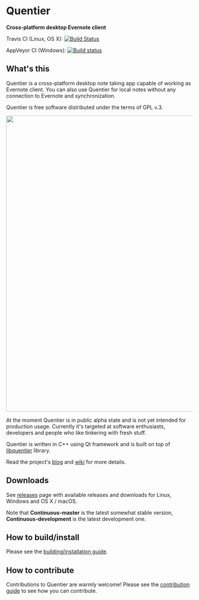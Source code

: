 Quentier
========

**Cross-platform desktop Evernote client**

Travis CI (Linux, OS X): [![Build Status](https://travis-ci.org/d1vanov/quentier.svg?branch=master)](https://travis-ci.org/d1vanov/quentier)

AppVeyor CI (Windows): [![Build status](https://ci.appveyor.com/api/projects/status/0o2ro87sw1wm3ama/branch/master?svg=true)](https://ci.appveyor.com/project/d1vanov/quentier)

## What's this

Quentier is a cross-platform desktop note taking app capable of working as Evernote client. You can also use Quentier
for local notes without any connection to Evernote and synchronization.

Quentier is free software distributed under the terms of GPL v.3.

<img src="https://d1vanov.github.io/quentier/Quentier_sample_screenshot.png" width=800>

At the moment Quentier is in public alpha state and is not yet intended for production usage. Currently it's targeted
at software enthusiasts, developers and people who like tinkering with fresh stuff.

Quentier is written in C++ using Qt framework and is built on top of [libquentier](http://github.com/d1vanov/libquentier) library.

Read the project's [blog](https://d1vanov.github.io/quentier) and [wiki](https://github.com/d1vanov/quentier/wiki) for more details.

## Downloads

See [releases](https://github.com/d1vanov/quentier/releases) page with available releases and downloads for Linux, Windows and OS X / macOS.

Note that **Continuous-master** is the latest somewhat stable version, **Continuous-development** is the latest development one.

## How to build/install

Please see the [building/installation guide](INSTALL.md).

## How to contribute

Contributions to Quentier are warmly welcome! Please see the [contribution guide](CONTRIBUTING.md) to see how you can contribute.
